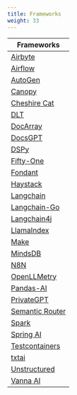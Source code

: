 ```yaml
---
title: Frameworks 
weight: 33
---
```


| Frameworks |
|---|
| [Airbyte](./airbyte/) |
| [Airflow](./airflow/) |
| [AutoGen](./autogen/) |
| [Canopy](./canopy/) |
| [Cheshire Cat](./cheshire-cat/) |
| [DLT](./dlt/) |
| [DocArray](./docarray/) |
| [DocsGPT](./docsgpt/) |
| [DSPy](./dspy/) |
| [Fifty-One](./fifty-one/) |
| [Fondant](./fondant/) |
| [Haystack](./haystack/) |
| [Langchain](./langchain/) |
| [Langchain-Go](./langchain-go/) |
| [Langchain4j](./langchain4j/) |
| [LlamaIndex](./llama-index/) |
| [Make](./make/) |
| [MindsDB](./mindsdb/) |
| [N8N](./n8n/) |
| [OpenLLMetry](./openllmetry/) |
| [Pandas-AI](./pandas-ai/) |
| [PrivateGPT](./privategpt/) |
| [Semantic Router](./semantic-router/) |
| [Spark](./spark/) |
| [Spring AI](./spring-ai/) |
| [Testcontainers](./testcontainers/) |
| [txtai](./txtai/) |
| [Unstructured](./unstructured/) |
| [Vanna AI](./vanna-ai/) |
